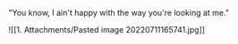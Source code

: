 "You know, I ain't happy with the way you're looking at me."

![[1. Attachments/Pasted image 20220711165741.jpg]]